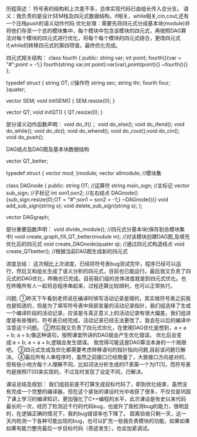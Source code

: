 历程简述：
符号表的结构和上次差不多，总体实现代码已由组长传入总分支。
语义：我负责的是设计SEM栈及四元式数据结构，if相关，while相关,cin,cout,还有一个压栈push的语义动作代码
优化处理：需要先将四元式分成基本块(module)并将他们存至一个总的模块集中，每个模块中包含该模块的四元式，再按照DAG算法对每个模块的四元式进行优化，将每个每个模块的四元式结合，更改四元式if,while的转移四元式的第四项值，最终优化完成。

四元式相关结构：
class fourth
{
public:
    string var;
    int point;
    fourth(){var = "#";point = -1;}
    fourth(string var,int point):var(var),point(point){}
    ~fourth(){}
};

typedef struct
{
    string OT;  //操作符
    string sec;
    string thr;
    fourth four;
}quater;

vector <string> SEM;
void initSEM()
{
    SEM.resize(0);
}

vector <quater> QT;
void initQT()
{
    QT.resize(0);
}

部分语义动作函数声明：
void do_if()；
void do_else();
void do_ifend();
void do_while();
void do_do();
void do_whend();
void do_cout();void do_cin();
void do_push();

DAG结点及DAG图及基本块数据结构

vector <quater> QT_better;

typedef struct
{
    vector <quater> mod;
}module;
vector <module> allmodule;  //模块集

class DAGnode
{
public:
    string OT;  //运算符
    string main_sign;   //主标记
    vector <string> sub_sign;   //子标记
    int son1,son2;  //左右结点
    DAGnode(){sub_sign.resize(0);OT = "#";son1 = son2 = -1;}
    ~DAGnode(){}
    void add_sub_sign(string s);
    void delete_sub_sign(string s);
};

vector <DAGnode> DAGgraph;

部分重要函数声明：
void divide_module();	//四元式分基本块(保存到总模块集中)
void create_graph_fill_QT_better(module m);	//对该模块创建DAG图,及填充优化后的四元式
void create_DAGnode(quater q);	//通过四元式构造结点
void create_QTbetter();	//根据当前DAG图生成新的四元式


进度总结：
这次相比上次进度，已经将符号表bug测试完毕，程序已经可以运行，然后又和组长生成了语义分析的四元式，目前也已能运行。最后我又负责了四元式的DAG优化，昨晚也已完成。目前我们组的总体进度就是到四元式优化。也在昨晚所有人一起将总程序串起来，过程还算比较顺利，也可以正常执行。

问题;
①昨天下午看到老师说在编译时填写活动记录是错的，其实做符号表之前我也是知道的，但是为了填写符号表中局部变量的活动记录指针，我们组选择了生成一个编译阶段的活动记录，应该是与真正意义上的活动记录有很大偏差。我们组进度是有些慢的，符号表已经完成，活动记录已经无法更改了。我会在以后的编译中注意这个问题。
②然后我又负责了四元式优化，在使用DAG优化是想到，a = a + b; a = b;像这种语句，按照课堂所讲的DAG就会产生优化错误。
优化后会变成:a = b; a = a + b;逻辑会发生错误。
我觉得可能这是DAG算法本身的一个局限吧。
③四元式生成及优化都需要考虑转移语句的指针指向问题,目前该问题已解决。
④最后所有人串程序时，虽然之前接口已经商量了，大致接口方向是对的，但有些小地方每个人理解不同，比如词法分析生成的IT表第一个为IT[1]，而符号表均是按照IT[0]来实现的，不过及时发现了设定不同，已解决。

课设总结及规划：
我们组目前是不打算生成目标代码了，即到优化结束，虽然没有完成一个完整的编译器，但在这个紧张的课设时光中收获了很多，不仅仅是巩固了课上学习的编译知识，更加强化了C++编程的水平，此次课设是有史以来代码最长的一次，经历了检测近千行的代码bug，也提升了我检测bug的能力，很明显的，在逻辑正确的情况下，我的bug错误率也下降了。
距离验收只剩一天，这一天内检测一下各种可能出现的bug，也可以扩充一些我负责模块的功能，如果如果如果有能力整完最后一步目标代码（奇迹发生），也会加紧调试。
